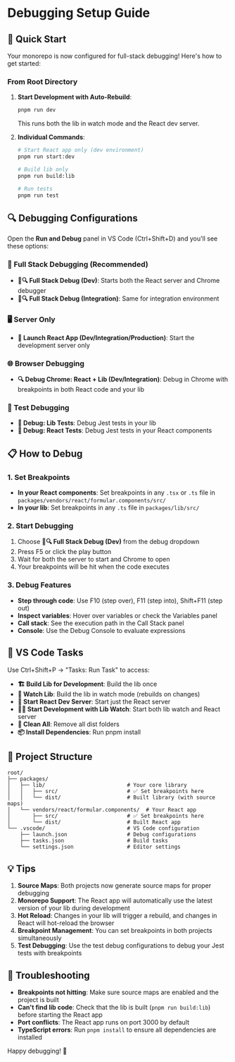 # Debugging Setup Guide

## 🚀 Quick Start

Your monorepo is now configured for full-stack debugging! Here's how to get started:

### From Root Directory

1. **Start Development with Auto-Rebuild**:
   ```bash
   pnpm run dev
   ```
   This runs both the lib in watch mode and the React dev server.

2. **Individual Commands**:
   ```bash
   # Start React app only (dev environment)
   pnpm run start:dev
   
   # Build lib only
   pnpm run build:lib
   
   # Run tests
   pnpm run test
   ```

## 🔍 Debugging Configurations

Open the **Run and Debug** panel in VS Code (Ctrl+Shift+D) and you'll see these options:

### 🎯 Full Stack Debugging (Recommended)
- **🚀🔍 Full Stack Debug (Dev)**: Starts both the React server and Chrome debugger
- **🚀🔍 Full Stack Debug (Integration)**: Same for integration environment

### 🖥️ Server Only
- **🚀 Launch React App (Dev/Integration/Production)**: Start the development server only

### 🌐 Browser Debugging
- **🔍 Debug Chrome: React + Lib (Dev/Integration)**: Debug in Chrome with breakpoints in both React code and your lib

### 🧪 Test Debugging
- **🧪 Debug: Lib Tests**: Debug Jest tests in your lib
- **🧪 Debug: React Tests**: Debug Jest tests in your React components

## 📋 How to Debug

### 1. Set Breakpoints
- **In your React components**: Set breakpoints in any `.tsx` or `.ts` file in `packages/vendors/react/formular.components/src/`
- **In your lib**: Set breakpoints in any `.ts` file in `packages/lib/src/`

### 2. Start Debugging
1. Choose **🚀🔍 Full Stack Debug (Dev)** from the debug dropdown
2. Press F5 or click the play button
3. Wait for both the server to start and Chrome to open
4. Your breakpoints will be hit when the code executes

### 3. Debug Features
- **Step through code**: Use F10 (step over), F11 (step into), Shift+F11 (step out)
- **Inspect variables**: Hover over variables or check the Variables panel
- **Call stack**: See the execution path in the Call Stack panel
- **Console**: Use the Debug Console to evaluate expressions

## 🔧 VS Code Tasks

Use Ctrl+Shift+P → "Tasks: Run Task" to access:
- **🏗️ Build Lib for Development**: Build the lib once
- **👀 Watch Lib**: Build the lib in watch mode (rebuilds on changes)
- **🚀 Start React Dev Server**: Start just the React server
- **🚀👀 Start Development with Lib Watch**: Start both lib watch and React server
- **🧹 Clean All**: Remove all dist folders
- **📦 Install Dependencies**: Run pnpm install

## 📁 Project Structure

```
root/
├── packages/
│   ├── lib/                          # Your core library
│   │   ├── src/                      # ✅ Set breakpoints here
│   │   └── dist/                     # Built library (with source maps)
│   └── vendors/react/formular.components/  # Your React app
│       ├── src/                      # ✅ Set breakpoints here
│       └── dist/                     # Built React app
└── .vscode/                          # VS Code configuration
    ├── launch.json                   # Debug configurations
    ├── tasks.json                    # Build tasks
    └── settings.json                 # Editor settings
```

## 💡 Tips

1. **Source Maps**: Both projects now generate source maps for proper debugging
2. **Monorepo Support**: The React app will automatically use the latest version of your lib during development
3. **Hot Reload**: Changes in your lib will trigger a rebuild, and changes in React will hot-reload the browser
4. **Breakpoint Management**: You can set breakpoints in both projects simultaneously
5. **Test Debugging**: Use the test debug configurations to debug your Jest tests with breakpoints

## 🚨 Troubleshooting

- **Breakpoints not hitting**: Make sure source maps are enabled and the project is built
- **Can't find lib code**: Check that the lib is built (`pnpm run build:lib`) before starting the React app
- **Port conflicts**: The React app runs on port 3000 by default
- **TypeScript errors**: Run `pnpm install` to ensure all dependencies are installed

Happy debugging! 🎉

